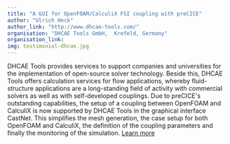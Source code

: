 ```yaml
---
title: "A GUI for OpenFOAM/CalculiX FSI coupling with preCICE"
author: "Ulrich Heck"
author_link: "http://www.dhcae-tools.com/"
organisation: "DHCAE Tools GmbH,  Krefeld, Germany"
organisation_link:
img: testimonial-dhcae.jpg
---
```

DHCAE Tools provides services to support companies and universities for the implementation of open-source solver technology. Beside this, DHCAE Tools offers calculation services for flow applications, whereby fluid-structure applications are a long-standing field of activity with commercial solvers as well as with self-developed couplings. Due to preCICE's outstanding capabilities, the setup of a coupling between OpenFOAM and CalculiX is now supported by DHCAE Tools in the graphical interface CastNet. This simplifies the mesh generation, the case setup for both OpenFOAM and CalculiX, the definition of the coupling parameters and finally the monitoring of the simulation. [Learn more](http://www.dhcae-tools.com/preCICE.html)
